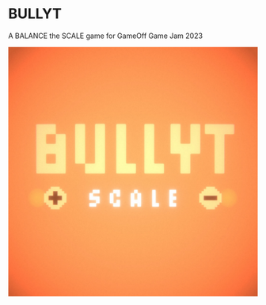 # BULLYT
 A BALANCE the SCALE game for GameOff Game Jam 2023

![BULLYT](https://github.com/AgrMayank/BULLYT/blob/main/BULLYT.jpeg)
